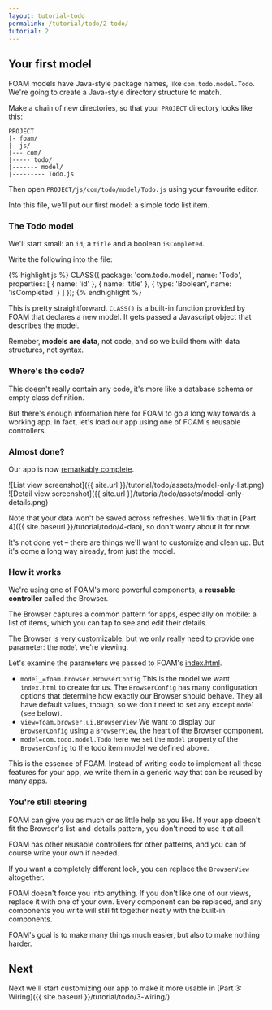 ```yaml
---
layout: tutorial-todo
permalink: /tutorial/todo/2-todo/
tutorial: 2
---
```


## Your first model

FOAM models have Java-style package names, like `com.todo.model.Todo`. We're
going to create a Java-style directory structure to match.

Make a chain of new directories, so that your `PROJECT` directory looks like this:

    PROJECT
    |- foam/
    |- js/
    |--- com/
    |----- todo/
    |------- model/
    |--------- Todo.js

Then open `PROJECT/js/com/todo/model/Todo.js` using your favourite editor.

Into this file, we'll put our first model: a simple todo list item.

### The Todo model

We'll start small: an `id`, a `title` and a boolean `isCompleted`.

Write the following into the file:

{% highlight js %}
CLASS({
  package: 'com.todo.model',
  name: 'Todo',
  properties: [
    {
      name: 'id'
    },
    {
      name: 'title'
    },
    {
      type: 'Boolean',
      name: 'isCompleted'
    }
  ]
});
{% endhighlight %}

This is pretty straightforward. `CLASS()` is a built-in function provided by
FOAM that declares a new model. It gets passed a Javascript object that
describes the model.

Remeber, **models are data**, not code, and so we build them with data
structures, not syntax.

### Where's the code?

This doesn't really contain any code, it's more like a database schema or empty
class definition.

But there's enough information here for FOAM to go a long way towards a working
app. In fact, let's load our app using one of FOAM's reusable controllers.

### Almost done?

Our app is now [remarkably complete](http://localhost:8000/foam/index.html?model\_=foam.browser.BrowserConfig&model=com.todo.model.Todo&view=foam.browser.ui.BrowserView&classpath=../js/).

![List view screenshot]({{ site.url }}/tutorial/todo/assets/model-only-list.png)
![Detail view screenshot]({{ site.url }}/tutorial/todo/assets/model-only-details.png)

Note that your data won't be saved across refreshes. We'll fix that in [Part
4]({{ site.baseurl }}/tutorial/todo/4-dao), so don't worry about it for now.

It's not done yet &ndash; there are things we'll want to customize and clean up.
But it's come a long way already, from just the model.

### How it works

We're using one of FOAM's more powerful components, a **reusable controller**
called the Browser.

The Browser captures a common pattern for apps, especially on mobile: a list of
items, which you can tap to see and edit their details.

The Browser is very customizable, but we only really need to provide one
parameter: the `model` we're viewing.

Let's examine the parameters we passed to FOAM's
[index.html]({{site.baseurl}}/guides/index_html).

- `model_=foam.browser.BrowserConfig` This is the model we want `index.html` to
  create for us. The `BrowserConfig` has many configuration options that
  determine how exactly our Browser should behave. They all have default values,
  though, so we don't need to set any except `model` (see below).
- `view=foam.browser.ui.BrowserView` We want to display our `BrowserConfig`
  using a `BrowserView`, the heart of the Browser component.
- `model=com.todo.model.Todo` here we set the `model` property of the
  `BrowserConfig` to the todo item model we defined above.

This is the essence of FOAM. Instead of writing code to implement all these
features for your app, we write them in a generic way that can be reused by many
apps.


### You're still steering

FOAM can give you as much or as little help as you like. If your app doesn't
fit the Browser's list-and-details pattern, you don't need to use it at all.

FOAM has other reusable controllers for other patterns, and you can of course
write your own if needed.

If you want a completely different look, you can replace the `BrowserView`
altogether.

FOAM doesn't force you into anything. If you don't like one of our views,
replace it with one of your own. Every component can be replaced, and any
components you write will still fit together neatly with the built-in
components.

FOAM's goal is to make many things much easier, but also to make nothing harder.


## Next

Next we'll start customizing our app to make it more usable in
[Part 3: Wiring]({{ site.baseurl }}/tutorial/todo/3-wiring/).

